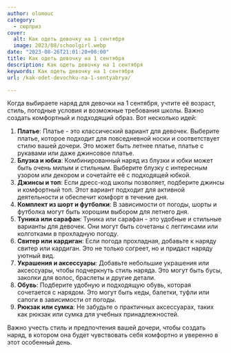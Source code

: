 ```yaml
---
author: olomouc
category:
  - сюрприз
cover:
  alt: Как одеть девочку на 1 сентября
  image: 2023/08/schoolgirl.webp
date: "2023-08-26T21:01:20+00:00"
title: Как одеть девочку на 1 сентября
description: Как одеть девочку на 1 сентября
keywords: Как одеть девочку на 1 сентября
url: /kak-odet-devochku-na-1-sentyabrya/

---
```

Когда выбираете наряд для девочки на 1 сентября, учтите её возраст, стиль, погодные условия и возможные требования школы. Важно создать комфортный и подходящий образ. Вот несколько идей:

1. **Платье**: Платье \- это классический вариант для девочек. Выберите платье, которое подходит для повседневной носки и соответствует стилю вашей дочери. Это может быть летнее платье, платье с рукавами или даже джинсовое платье.
1. **Блузка и юбка**: Комбинированный наряд из блузки и юбки может быть очень милым и стильным. Выберите блузку с интересным узором или декором и сочетайте её с подходящей юбкой.
1. **Джинсы и топ**: Если дресс-код школы позволяет, подберите джинсы и комфортный топ. Этот вариант подходит для активной деятельности и обеспечит комфорт в течение дня.
1. **Комплект из шорт и футболки**: В зависимости от погоды, шорты и футболка могут быть хорошим выбором для летнего дня.
1. **Туника или сарафан**: Туника или сарафан \- это удобные и стильные варианты для девочек. Они могут быть сочетаны с леггинсами или колготками в прохладную погоду.
1. **Свитер или кардиган**: Если погода прохладная, добавьте к наряду свитер или кардиган. Это не только согреет, но и придаст наряду уютный вид.
1. **Украшения и аксессуары**: Добавьте небольшие украшения или аксессуары, чтобы подчеркнуть стиль наряда. Это могут быть бусы, заколки для волос, браслеты и другие детали.
1. **Обувь**: Подберите удобную и подходящую обувь, которая сочетается с нарядом. Это могут быть кеды, балетки, туфли или сапоги в зависимости от погоды.
1. **Рюкзак или сумка**: Не забудьте о практичных аксессуарах, таких как рюкзак или сумка для учебных принадлежностей.

Важно учесть стиль и предпочтения вашей дочери, чтобы создать наряд, в котором она будет чувствовать себя комфортно и уверенно в этот особенный день.
